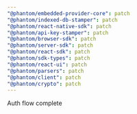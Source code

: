 ```yaml
---
"@phantom/embedded-provider-core": patch
"@phantom/indexed-db-stamper": patch
"@phantom/react-native-sdk": patch
"@phantom/api-key-stamper": patch
"@phantom/browser-sdk": patch
"@phantom/server-sdk": patch
"@phantom/react-sdk": patch
"@phantom/sdk-types": patch
"@phantom/react-ui": patch
"@phantom/parsers": patch
"@phantom/client": patch
"@phantom/crypto": patch
---
```


Auth flow complete
